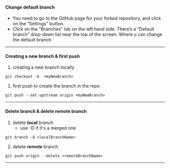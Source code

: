 #### Change default branch
- You need to go to the GitHub page for your forked repository, and click on the “Settings” button.
- Click on the "Branches" tab on the left hand side. There’s a “Default branch” drop-down list near the top of the screen. Where u can change the default branch
- --
####  Creating a new branch & first push
1. creating a new branch locally
```console
git checkout -b  <myNewBranch> 
```
1. first push to create the branch in the repo
```console
git push --set-upstream origin <myNewBranch>
```
---
#### Delete branch & delete remote branch
1. delete ***local*** branch
	- use -D if it's a merged one 
```console
git branch -d <localBranchName> 
```
2. delete ***remote*** branch 
```console
git push origin --delete <remoteBranchName>
```
---





